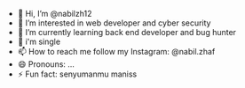 - 👋 Hi, I’m @nabilzh12
- 👀 I’m interested in web developer and cyber security
- 🌱 I’m currently learning back end developer and bug hunter
- 💞️ i'm single
- 📫 How to reach me follow my Instagram: @nabil.zhaf
- 😄 Pronouns: ...
- ⚡ Fun fact: senyumanmu maniss

<!---
nabilzh12/nabilzh12 is a ✨ special ✨ repository because its `README.md` (this file) appears on your GitHub profile.
You can click the Preview link to take a look at your changes.
--->
